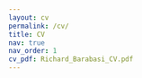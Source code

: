 ```yaml
---
layout: cv
permalink: /cv/
title: CV
nav: true
nav_order: 1
cv_pdf: Richard_Barabasi_CV.pdf
---
```

